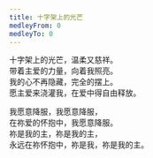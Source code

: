 ```yaml
---
title: 十字架上的光芒
medleyFrom: 0
medleyTo: 0
---
```


十字架上的光芒，温柔又慈祥。  
带着主爱的力量，向着我照亮。  
我的心不再隐藏，完全的摆上。  
愿主爱来浇灌我，在爱中得自由释放。

我愿意降服，我愿意降服，  
在祢爱的怀抱中，我愿意降服。  
祢是我的主，祢是我的主，  
永远在祢怀抱中，祢是我，祢是我的主。
